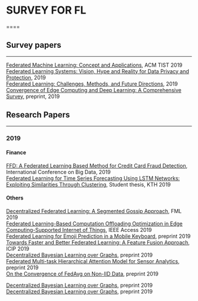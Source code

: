 # SURVEY FOR FL
====
## Survey papers
----
[Federated Machine Learning: Concept and Applications](https://dl.acm.org/citation.cfm?id=3298981), ACM TIST 2019 <br>
[Federated Learning Systems: Vision, Hype and Reality for Data Privacy and Protection](https://arxiv.org/pdf/1907.09693.pdf), 2019 <br>
[Federated Learning: Challenges, Methods, and Future Directions](https://arxiv.org/pdf/1908.07873.pdf), 2019 <br>
[Convergence of Edge Computing and Deep Learning: A Comprehensive Survey](https://arxiv.org/pdf/1907.08349.pdf), preprint, 2019 <br>

## Research Papers
----
### 2019
#### Finance
[FFD: A Federated Learning Based Method for Credit Card Fraud Detection](https://link.springer.com/chapter/10.1007/978-3-030-23551-2_2), International Conference on Big Data, 2019 <br>
[Federated Learning for Time Series Forecasting Using LSTM Networks: Exploiting Similarities Through Clustering](https://pdfs.semanticscholar.org/ea41/01aa3f6308141ad75a28e2dc3d829a02cf97.pdf), Student thesis, KTH 2019 <br>
#### Others
[Decentralized Federated Learning: A Segmented Gossip Approach](https://arxiv.org/abs/1908.07782), FML 2019 <br>
[Federated Learning-Based Computation Offloading Optimization in Edge Computing-Supported Internet of Things](https://ieeexplore.ieee.org/document/8728285), IEEE Access 2019 <br>
[Federated Learning for Emoji Prediction in a Mobile Keyboard](https://arxiv.org/abs/1906.04329), preprint 2019 <br>
[Towards Faster and Better Federated Learning: A Feature Fusion Approach](https://ieeexplore.ieee.org/abstract/document/8803001), ICIP 2019 <br>
[Decentralized Bayesian Learning over Graphs](https://arxiv.org/pdf/1905.10466.pdf), preprint 2019 <br>
[Federated Multi-task Hierarchical Attention Model for Sensor Analytics](https://arxiv.org/pdf/1905.05142.pdf), preprint 2019 <br>
[On the Convergence of FedAvg on Non-IID Data](https://arxiv.org/abs/1907.02189), preprint 2019 <br>

[Decentralized Bayesian Learning over Graphs](https://arxiv.org/pdf/1905.10466.pdf), preprint 2019 <br>
[Decentralized Bayesian Learning over Graphs](https://arxiv.org/pdf/1905.10466.pdf), preprint 2019 <br>





